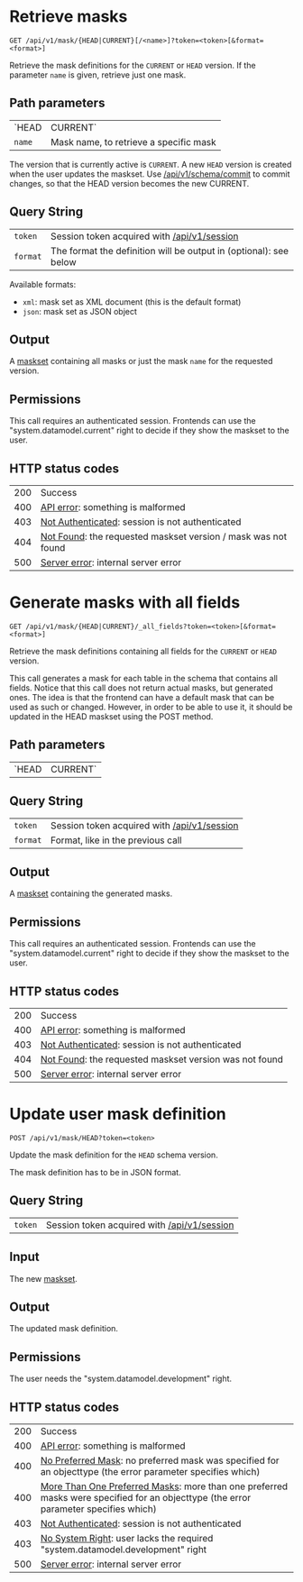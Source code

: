 # Retrieve masks

    GET /api/v1/mask/{HEAD|CURRENT}[/<name>]?token=<token>[&format=<format>]

Retrieve the mask definitions for the `CURRENT` or `HEAD` version. If the
parameter `name` is given, retrieve just one mask.

## Path parameters

|   |   |
|---|---|
| `HEAD|CURRENT` | Maskset version |
| `name`         | Mask name, to retrieve a specific mask |

The version that is currently active is `CURRENT`. A new `HEAD` version is created when
the user updates the maskset. Use [/api/v1/schema/commit](/technical/api/schema/schema.md#commit) to commit changes,
so that the HEAD version becomes the new CURRENT.

## Query String

|   |   |
|---|---|
| `token`  | Session token acquired with [/api/v1/session](/technical/api/session/session.md) |
| `format` | The format the definition will be output in (optional): see below |

Available formats:

- `xml`: mask set as XML document (this is the default format)
- `json`: mask set as JSON object

## Output

A [maskset](/technical/types/maskset/maskset.md) containing all masks or just the mask `name` for the requested version.

## Permissions

This call requires an authenticated session. Frontends can use the "system.datamodel.current" right to decide
if they show the maskset to the user.

## HTTP status codes

|   |   |
|---|---|
| 200 | Success |
| 400 | [API error](/technical/errors/errors.md#api_error): something is malformed |
| 403 | [Not Authenticated](/technical/errors/errors.md#not_authenticated): session is not authenticated |
| 404 | [Not Found](/technical/errors/errors.md#not_found): the requested maskset version / mask was not found |
| 500 | [Server error](/technical/errors/errors.md#server_error): internal server error |





# Generate masks with all fields

    GET /api/v1/mask/{HEAD|CURRENT}/_all_fields?token=<token>[&format=<format>]

Retrieve the mask definitions containing all fields for the `CURRENT` or `HEAD` version.

This call generates a mask for each table in the schema that contains all fields. Notice that this call
does not return actual masks, but generated ones. The idea is that the frontend can have a default mask
that can be used as such or changed. However, in order to be able to use it, it should be updated in the
HEAD maskset using the POST method.

## Path parameters

|   |   |
|---|---|
| `HEAD|CURRENT` | Maskset version |

## Query String

|   |   |
|---|---|
| `token`  | Session token acquired with [/api/v1/session](/technical/api/session/session.md) |
| `format` | Format, like in the previous call |

## Output

A [maskset](/technical/types/maskset/maskset.md) containing the generated masks.

## Permissions

This call requires an authenticated session. Frontends can use the "system.datamodel.current" right to decide
if they show the maskset to the user.

## HTTP status codes

|   |   |
|---|---|
| 200 | Success |
| 400 | [API error](/technical/errors/errors.md#api_error): something is malformed |
| 403 | [Not Authenticated](/technical/errors/errors.md#not_authenticated): session is not authenticated |
| 404 | [Not Found](/technical/errors/errors.md#not_found): the requested maskset version was not found |
| 500 | [Server error](/technical/errors/errors.md#server_error): internal server error |





# Update user mask definition

    POST /api/v1/mask/HEAD?token=<token>

Update the mask definition for the `HEAD` schema version.

The mask definition has to be in JSON format.

## Query String

|   |   |
|---|---|
| `token`  | Session token acquired with [/api/v1/session](/technical/api/session/session.md) |

## Input

The new [maskset](/technical/types/maskset/maskset.md).

## Output

The updated mask definition.

## Permissions

The user needs the "system.datamodel.development" right.

## HTTP status codes

|   |   |
|---|---|
| 200 | Success |
| 400 | [API error](/technical/errors/errors.md#api_error): something is malformed |
| 400 | [No Preferred Mask](/technical/errors/errors.md#no_preferred_mask): no preferred mask was specified for an objecttype (the error parameter specifies which) |
| 400 | [More Than One Preferred Masks](/technical/errors/errors.md#more_than_one_preferred_masks): more than one preferred masks were specified for an objecttype (the error parameter specifies which) |
| 403 | [Not Authenticated](/technical/errors/errors.md#not_authenticated): session is not authenticated |
| 403 | [No System Right](/technical/errors/errors.md#no_system_right): user lacks the required "system.datamodel.development" right |
| 500 | [Server error](/technical/errors/errors.md#server_error): internal server error |
